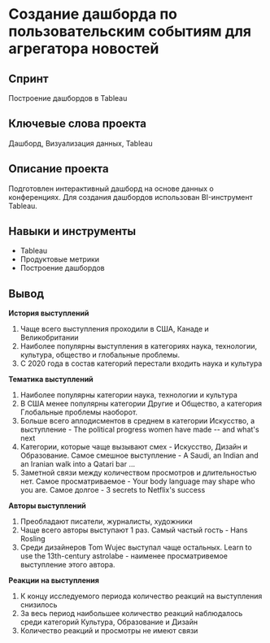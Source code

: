 # Создание дашборда по пользовательским событиям для агрегатора новостей

## Спринт

Построение дашбордов в Tableau
## Ключевые слова проекта

Дашборд, Визуализация данных, Tableau
## Описание проекта

Подготовлен интерактивный дашборд на основе данных о конференциях. Для создания дашбордов использован BI-инструмент Tableau.
## Навыки и инструменты

* Tableau
* Продуктовые метрики
* Построение дашбордов

## Вывод

**История выступлений**

1. Чаще всего выступления проходили в США, Канаде и Великобритании
2. Наиболее популярны выступления в категориях наука, технологии, культура, общество и глобальные проблемы.
3. С 2020 года в состав категорий перестали входить наука и культура

**Тематика выступлений**

1. Наиболее популярны категории наука, технологии и культура
2.  В США менее популярны категории Другие и Общество, а категория Глобальные проблемы наоборот.
3. Больше всего аплодисментов в среднем в категории Искусство, а выступление - The political progress women have made -- and what's next
4. Категории, которые чаще вызывают смех - Искусство, Дизайн и Образование. Самое смешное выступление -  A Saudi, an Indian and an Iranian walk into a Qatari bar ...
5. Заметной связи между количеством просмотров и длительностью нет. Самое просматриваемое - Your body language may shape who you are. Самое долгое -  3 secrets to Netflix's success

**Авторы выступлений**

1. Преобладают писатели, журналисты, художники
2. Чаще всего авторы выступают 1 раз. Самый частый гость - Hans Rosling
3. Среди дизайнеров Tom Wujec выступал чаще остальных. Learn to use the 13th-century astrolabe - наименее просматривемое выступление этого автора.

**Реакции на выступления**

1. К концу исследуемого периода количество реакций на выступления снизилось
2. За весь период наибольшее количество реакций наблюдалось среди категорий Культура, Образование и Дизайн
3. Количество реакций и просмотры не имеют связи
